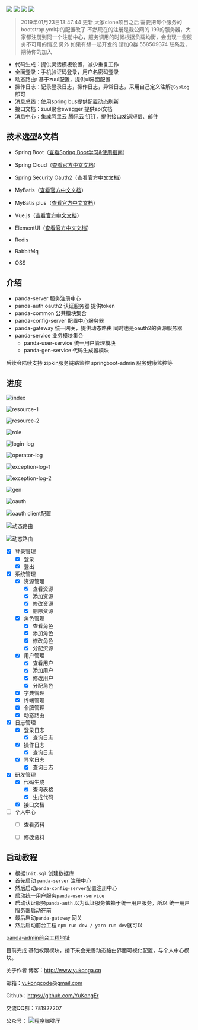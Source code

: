 
[![](https://img.shields.io/github/license/mashape/apistatus.svg)](https://github.com/YuKongEr/panda)
[![](https://img.shields.io/badge/release-v1.0-brightgreen.svg
)](https://github.com/YuKongEr/panda)
[![](https://img.shields.io/badge/springboot-%3E%3D2.0-blue.svg
)](https://github.com/YuKongEr/panda)
[![](https://img.shields.io/badge/springcloud-Finchley.SR1-blue.svg
)](https://github.com/YuKongEr/panda)

> 2019年01月23日13:47:44 更新
大家clone项目之后 需要把每个服务的bootstrap.yml中的配置改了 不然现在的注册是我公网的
193的服务器，大家都注册到同一个注册中心，服务调用的时候根据负载均衡，会出现一些服务不可用的情况
另外 如果有想一起开发的 请加Q群 558509374 联系我，期待你的加入

- 代码生成：提供灵活模板设置，减少重复工作
- 全面登录：手机验证码登录，用户名密码登录
- 动态路由: 基于zuul配置，提供ui界面配置
- 操作日志：记录登录日志，操作日志，异常日志，采用自己定义注解`@SysLog`即可
- 消息总线：使用spring bus提供配置动态刷新
- 接口文档：zuul聚合swagger 提供api文档
- 消息中心：集成阿里云 腾讯云 钉钉，提供接口发送短信、邮件

## 技术选型&文档

- Spring Boot（[查看Spring Boot学习&使用指南](https://www.jianshu.com/p/0d400d30936b)）
- Spring Cloud（[查看官方中文文档](https://springcloud.cc/spring-cloud-dalston.html)）

- Spring Security Oauth2（[查看官方中文文档](http://projects.spring.io/spring-security-oauth/docs/oauth2.html)）

- MyBatis（[查看官方中文文档](http://www.mybatis.org/mybatis-3/zh/index.html)）

- MyBatis plus（[查看官方中文文档](http://mp.baomidou.com/)）

- Vue.js（[查看官方中文文档](https://cn.vuejs.org/)）

- ElementUI（[查看官方中文文档](http://element.eleme.io/#/)）

- Redis

- RabbitMq

- OSS


## 介绍

- panda-server 服务注册中心
- panda-auth  oauth2 认证服务器 提供token
- panda-common 公共模块集合
- panda-config-server 配置中心服务器
- panda-gateway 统一网关，提供动态路由 同时也是oauth2的资源服务器
- panda-service 业务模块集合
  - panda-user-service 统一用户管理模块
  - panda-gen-service 代码生成器模块
    

后续会陆续支持 zipkin服务链路监控  springboot-admin 服务健康监控等
## 进度

![index](https://github.com/YuKongEr/panda-cloud/blob/master/imgs/index.png)

![resource-1](https://github.com/YuKongEr/panda-cloud/blob/master/imgs/resource-1.png)

![resource-2](https://github.com/YuKongEr/panda-cloud/blob/master/imgs/resource-2.png)

![role](https://github.com/YuKongEr/panda-cloud/blob/master/imgs/role.png)

![login-log](https://github.com/YuKongEr/panda-cloud/blob/master/imgs/login-log.png)

![operator-log](https://github.com/YuKongEr/panda-cloud/blob/master/imgs/operator-log.png)

![exception-log-1](https://github.com/YuKongEr/panda-cloud/blob/master/imgs/exception-log-1.png)

![exception-log-2](https://github.com/YuKongEr/panda-cloud/blob/master/imgs/exception-log-2.png)

![gen](https://github.com/YuKongEr/panda-cloud/blob/master/imgs/code.png)

![oauth](https://ws3.sinaimg.cn/large/006tNc79ly1g2duq9urf6j31kl0u0jx9.jpg)

![oauth client配置](https://ws1.sinaimg.cn/large/006tNc79ly1g2dupufykmj31ky0u0n3u.jpg)



![动态路由](https://ws1.sinaimg.cn/large/006tNc79ly1g2duqr64mhj31kt0u00z3.jpg)



![动态路由](https://ws1.sinaimg.cn/large/006tNc79ly1g2dur03coxj31l60u07bc.jpg)

- [x] 登录管理
  - [x] 登录
  - [x] 登出
- [x] 系统管理
  - [x] 资源管理
    - [x] 查看资源
    - [x] 添加资源
    - [x] 修改资源
    - [x] 删除资源
  - [x] 角色管理
    - [x] 查看角色
    - [x] 添加角色
    - [x] 修改角色
    - [x] 分配资源
  - [x] 用户管理
    - [x] 查看用户
    - [x] 添加用户
    - [x] 修改用户
    - [x] 分配角色
  - [x] 字典管理
  - [x] 终端管理
  - [x] 令牌管理
  - [x] 动态路由
- [x] 日志管理
    - [x] 登录日志
       - [x] 查询日志
    - [x] 操作日志
       - [x] 查询日志
    - [x] 异常日志
       - [x] 查询日志
- [x] 研发管理
  - [x] 代码生成
    - [x] 查询表格
    - [x] 生成代码
  - [x] 接口文档
- [ ] 个人中心
  - [ ] 查看资料
  - [ ] 修改资料




 ## 启动教程

 - 根据`init.sql` 创建数据库
 - 首先启动 `panda-server` 注册中心
 - 然后启动`panda-config-server`配置注册中心
 - 启动统一用户服务`panda-user-service`
 - 启动认证服务`panda-auth`  以为认证服务依赖于统一用户服务，所以 统一用户服务器启动在前
 - 最后启动`panda-gateway` 网关
 - 然后启动前台工程  `npm run dev / yarn run dev`就可以

[panda-admin前台工程地址](https://github.com/YuKongEr/panda-admin)



目前完成 基础权限模块，接下来会完善动态路由界面可视化配置，与个人中心模块。


关于作者
博客：http://www.yukonga.cn

邮箱：yukongcode@gmail.com

Github：https://github.com/YuKongEr

交流QQ群：781927207

公众号：
![程序咖啡厅](https://upload-images.jianshu.io/upload_images/5338436-e69222d4fc2e8740.jpg?imageMogr2/auto-orient/strip%7CimageView2/2/w/300/format/webp)
